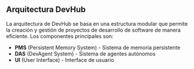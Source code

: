 ## Arquitectura DevHub

La arquitectura de DevHub se basa en una estructura modular que permite la creación y gestión de proyectos de desarrollo de software de manera eficiente. Los componentes principales son:

- **PMS** (Persistent Memory System) - Sistema de memoria persistente
- **DAS** (DevAgent System) - Sistema de agentes autónomos  
- **UI** (User Interface) - Interface de usuario